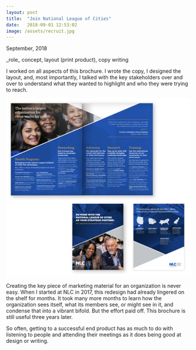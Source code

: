 ```yaml
---
layout: post
title:  "Join National League of Cities"
date:   2018-09-01 12:53:02
image: /assets/recruit.jpg
---
```



<p class="date" markdown="1">
September, 2018
</p>

<p class="involvement" markdown="1">
_role_ concept, layout (print product), copy writing
</p>


I worked on all aspects of this brochure. I wrote the copy, I designed the layout, and, most importantly, I talked with the key stakeholders over and over to understand what they wanted to highlight and who they were trying to reach.


[![Do more with the National League of Cities](/assets/nlc-recruiting.png)](/projects/FINAL-recruiting-brochure.pdf)


Creating the key piece of marketing material for an organization is never easy. When I started at NLC in 2017, this redesign had already lingered on the shelf for months. It took many more months to learn how the organization sees itself, what its members see, or might see in it, and condense that into a vibrant bifold. But the effort paid off. This brochure is still useful three years later.


So often, getting to a successful end product has as much to do with listening to people and attending their meetings as it does being good at design or writing.
